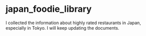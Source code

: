 # japan_foodie_library
I collected the information about highly rated restaurants in Japan, especially in Tokyo. 
I will keep updating the documents. 

